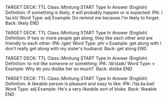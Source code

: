 TARGET DECK: TTL Class::Minitung
START
Type In Answer (English)
Definition: If something is likely, it will probably happen or is expected:
IPA: /ˈlaɪ.kli/
Word Type: adj
Example: Do remind me because I'm likely to forget.
Back: likely
END

TARGET DECK: TTL Class::Minitung
START
Type In Answer (English)
Definition: If two or more people get along, they like each other and are friendly to each other:
IPA: /ɡet/
Word Type: phr v
Example: get along with I don't really get along with my sister's husband.
Back: get along
END

TARGET DECK: TTL Class::Minitung
START
Type In Answer (English)
Definition: to not like someone or something:
IPA: /dɪˈslaɪk/
Word Type: v
Example: Why do you dislike her so much?.
Back: dislike
END

TARGET DECK: TTL Class::Minitung
START
Type In Answer (English)
Definition: A likeable person is pleasant and easy to like:
IPA: /ˈlaɪ.kə.bəl/
Word Type: adj
Example: He's a very likeable sort of bloke.
Back: likeable
END

